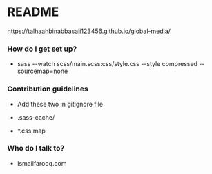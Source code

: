# README #
 https://talhaahbinabbasali123456.github.io/global-media/

### How do I get set up? ###

* sass --watch scss/main.scss:css/style.css --style compressed --sourcemap=none

### Contribution guidelines ###

* Add these two in gitignore file

* .sass-cache/
* *.css.map

### Who do I talk to? ###

* ismailfarooq.com
